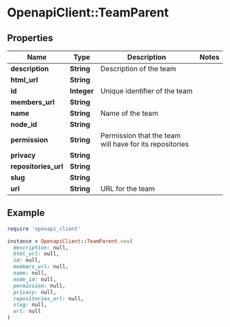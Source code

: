 # OpenapiClient::TeamParent

## Properties

| Name | Type | Description | Notes |
| ---- | ---- | ----------- | ----- |
| **description** | **String** | Description of the team |  |
| **html_url** | **String** |  |  |
| **id** | **Integer** | Unique identifier of the team |  |
| **members_url** | **String** |  |  |
| **name** | **String** | Name of the team |  |
| **node_id** | **String** |  |  |
| **permission** | **String** | Permission that the team will have for its repositories |  |
| **privacy** | **String** |  |  |
| **repositories_url** | **String** |  |  |
| **slug** | **String** |  |  |
| **url** | **String** | URL for the team |  |

## Example

```ruby
require 'openapi_client'

instance = OpenapiClient::TeamParent.new(
  description: null,
  html_url: null,
  id: null,
  members_url: null,
  name: null,
  node_id: null,
  permission: null,
  privacy: null,
  repositories_url: null,
  slug: null,
  url: null
)
```

